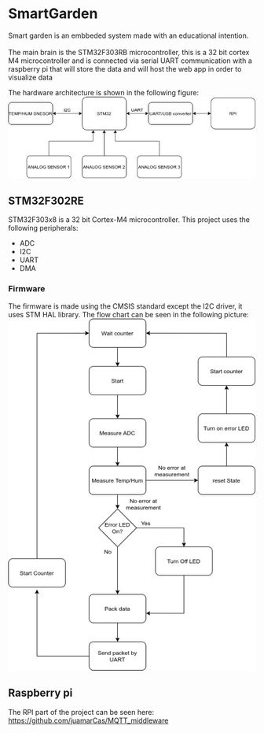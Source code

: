 # SmartGarden

Smart garden is an embbeded system made with an educational intention. <br/>
<br/>
The main brain is the STM32F303RB microcontroller, this is a 32 bit cortex M4 microcontroller and is connected via serial UART communication with a raspberry pi that will store the data and will host the web app in order to visualize data<br/>

The hardware architecture is shown in the following figure:<br/>
![Hardware architecture](./images/HardwareArchitectureGardenSensor.jpg) 

## STM32F302RE

STM32F303x8 is a 32 bit Cortex-M4 microcontroller. This project uses the following peripherals:
- ADC
- I2C
- UART
- DMA


### Firmware
The firmware is made using the CMSIS standard except the I2C driver, it uses STM HAL library. The flow chart can be seen in the following picture: <br/>
![Flow chart](./images/gardemeterFlowChart.jpg) 

## Raspberry pi
The RPI part of the project can be seen here: https://github.com/juamarCas/MQTT_middleware


